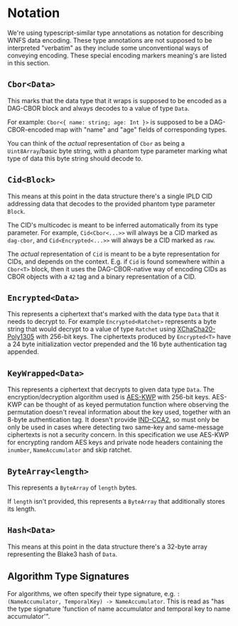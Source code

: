 
# Notation

We're using typescript-similar type annotations as notation for describing WNFS data encoding. These type annotations are not supposed to be interpreted "verbatim" as they include some unconventional ways of conveying encoding. These special encoding markers meaning's are listed in this section.

## `Cbor<Data>`

This marks that the data type that it wraps is supposed to be encoded as a DAG-CBOR block and always decodes to a value of type `Data`.

For example: `Cbor<{ name: string; age: Int }>` is supposed to be a DAG-CBOR-encoded map with "name" and "age" fields of corresponding types.

You can think of the *actual* representation of `Cbor` as being a `Uint8Array`/basic byte string, with a phantom type parameter marking what type of data this byte string should decode to.

## `Cid<Block>`

This means at this point in the data structure there's a single IPLD CID addressing data that decodes to the provided phantom type parameter `Block`.

The CID's multicodec is meant to be inferred automatically from its type parameter. For example, `Cid<Cbor<...>>` will always be a CID marked as `dag-cbor`, and `Cid<Encrypted<...>>` will always be a CID marked as `raw`.

The *actual* representation of `Cid` is meant to be a byte representation for CIDs, and depends on the context. E.g. if `Cid` is found somewhere within a `Cbor<T>` block, then it uses the DAG-CBOR-native way of encoding CIDs as CBOR objects with a `42` tag and a binary representation of a CID.

## `Encrypted<Data>`

This represents a ciphertext that's marked with the data type `Data` that it needs to decrypt to. For example `Encrypted<Ratchet>` represents a byte string that would decrypt to a value of type `Ratchet` using [XChaCha20-Poly1305] with 256-bit keys.
The ciphertexts produced by `Encrypted<T>` have a 24 byte initialization vector prepended and the 16 byte authentication tag appended.

## `KeyWrapped<Data>`

This represents a ciphertext that decrypts to given data type `Data`.
The encryption/decryption algorithm used is [AES-KWP] with 256-bit keys.
AES-KWP can be thought of as keyed permutation function where observing the permutation doesn't reveal information about the key used, together with an 8-byte authentication tag. It doesn't provide [IND-CCA2], so must only be only be used in cases where detecting two same-key and same-message ciphertexts is not a security concern.
In this specification we use AES-KWP for encrypting random AES keys and private node headers containing the `inumber`, `NameAccumulator` and skip ratchet.

## `ByteArray<length>`

This represents a `ByteArray` of `length` bytes.

If `length` isn't provided, this represents a `ByteArray` that additionally stores its length.

## `Hash<Data>`

This means at this point in the data structure there's a 32-byte array representing the Blake3 hash of `Data`.

## Algorithm Type Signatures

For algorithms, we often specify their type signature, e.g. `: (NameAccumulator, TemporalKey) -> NameAccumulator`. This is read as "has the type signature 'function of name accumulator and temporal key to name accumulator'".

[XChaCha20-Poly1305]: https://datatracker.ietf.org/doc/html/draft-irtf-cfrg-xchacha-03
[AES-KWP]: https://www.rfc-editor.org/rfc/rfc5649
[IND-CCA2]: https://en.wikipedia.org/wiki/Ciphertext_indistinguishability
